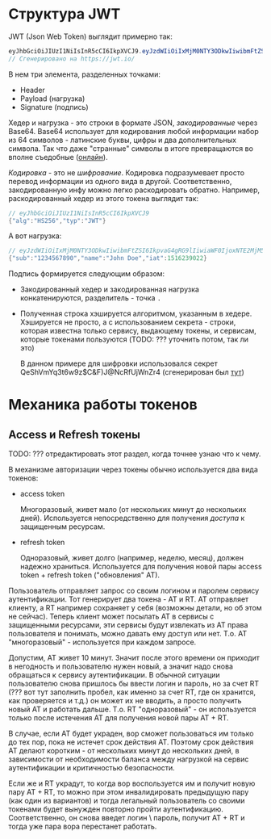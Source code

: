 # Структура JWT

JWT (Json Web Token) выглядит примерно так:

```java
eyJhbGciOiJIUzI1NiIsInR5cCI6IkpXVCJ9.eyJzdWIiOiIxMjM0NTY3ODkwIiwibmFtZSI6IkpvaG4gRG9lIiwiaWF0IjoxNTE2MjM5MDIyfQ.jf2KO8euMPShHr7cmEKjMhsroHxbFMC2br3DhreOeKM
// Сгенерировано на https://jwt.io/
```

В нем три элемента, разделенных точками:

* Header
* Payload (нагрузка)
* Signature (подпись)

Хедер и нагрузка - это строки в формате JSON, *закодированные* через Base64. Base64 использует для кодирования любой информации набор из 64 символов - латинские буквы, цифры и два дополнительных символа. Так что даже "странные" символы в итоге превращаются во вполне съедобные ([онлайн](https://base64-encode.online/)).

*Кодировка* - это не *шифрование*. Кодировка подразумевает просто перевод информации из одного вида в другой. Соответственно, закодированную инфу можно легко раскодировать обратно. Например, раскодированный хедер из этого токена выглядит так:

```java
// eyJhbGciOiJIUzI1NiIsInR5cCI6IkpXVCJ9
{"alg":"HS256","typ":"JWT"}
```

А вот нагрузка:

```java
// eyJzdWIiOiIxMjM0NTY3ODkwIiwibmFtZSI6IkpvaG4gRG9lIiwiaWF0IjoxNTE2MjM5MDIyfQ
{"sub":"1234567890","name":"John Doe","iat":1516239022}
```

Подпись формируется следующим образом:

* Закодированный хедер и закодированная нагрузка конкатенируются, разделитель - точка `.`

* Полученная строка хэшируется алгоритмом, указанным в хедере. Хэшируется не просто, а с использованием секрета - строки, которая известна только сервису, выдающему токены, и сервисам, которые токенами пользуются (TODO: ??? уточнить потом, так ли это)

  В данном примере для шифровки использовался секрет QeShVmYq3t6w9z$C&F)J@NcRfUjWnZr4 (сгенерирован был [тут](https://allkeysgenerator.com/Random/Security-Encryption-Key-Generator.aspx))

# Механика работы токенов

## Access и Refresh токены

TODO: ??? отредактировать этот раздел, когда точнее узнаю что к чему.

В механизме авторизации через токены обычно используется два вида токенов:

* access token

  Многоразовый, живет мало (от нескольких минут до нескольких дней). Используется непосредственно для получения *доступа* к защищенным ресурсам.

* refresh token

  Одноразовый, живет долго (например, неделю, месяц), должен надежно храниться. Используется для получения новой пары access token + refresh token ("обновления" AT).

Пользователь отправляет запрос со своим логином и паролем сервису аутентификации. Тот генерирует два токена - AT и RT. AT отправляет клиенту, а RT например сохраняет у себя (возможны детали, но об этом не сейчас). Теперь клиент может посылать AT в сервисы с защищенными ресурсами, эти сервисы будут извлекать из AT права пользователя и понимать, можно давать ему доступ или нет. Т.о. AT "многоразовый" - используется при каждом запросе.

Допустим, AT живет 10 минут. Значит после этого времени он приходит в негодность и пользователю нужен новый, а значит надо снова обращаться к сервису аутентификации. В обычной ситуации пользователю снова пришлось бы ввести логин и пароль, но за счет RT (??? вот тут заполнить пробел, как именно за счет RT, где он хранится, как проверяется и т.д.) он может их не вводить, а просто получить новый AT и работать дальше. Т.о. RT "одноразовый" - он используется только после истечения AT для получения новой пары AT + RT.

В случае, если AT будет украден, вор сможет пользоваться им только до тех пор, пока не истечет срок действия AT. Поэтому срок действия AT делают коротким - от нескольких минут до нескольких дней, в зависимости от необходимости баланса между нагрузкой на сервис аутентификации и критичностью безопасности.

Если же и RT украдут, то когда вор воспользуется им и получит новую пару AT + RT, то можно при этом инвалидировать предыдущую пару (как один из вариантов) и тогда легальный пользователь со своими токенами будет вынужден повторно пройти аутентификацию. Соответственно, он снова введет логин \ пароль, получит AT + RT и тогда уже пара вора перестанет работать.



